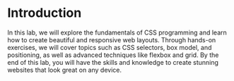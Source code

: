 # Introduction

In this lab, we will explore the fundamentals of CSS programming and learn how to create beautiful and responsive web layouts. Through hands-on exercises, we will cover topics such as CSS selectors, box model, and positioning, as well as advanced techniques like flexbox and grid. By the end of this lab, you will have the skills and knowledge to create stunning websites that look great on any device.
